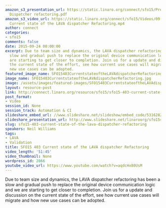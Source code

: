 ```yaml
---
amazon_s3_presentation_url: https://static.linaro.org/connect/sfo15/Presentations/09-24-Thursday/SFO15-403-
  Dispatcher refactoring.pdf
amazon_s3_video_url: https://static.linaro.org/connect/sfo15/Videos/09-24-Thursday/SFO15-403
  Current state of the LAVA dispatcher Refactoring.mp4
author: connect
categories:
- sfo15
comments: false
date: 2015-09-24 00:00:00
excerpt: Due to team size and dynamics, the LAVA dispatcher refactoring has been a
  slow and gradual push to replace the original device communication logic and we
  are starting to get closer to completion. Join us for a update and discussion on
  the current state of the effort, see how current use cases will migrate and how
  new use cases can be adopted.
featured_image_name: SFO15403CurrentstateoftheLAVAdispatcherRefactoring.jpg
image_name: SFO15403CurrentstateoftheLAVAdispatcherRefactoring.jpg
image: /assets/images/featured-images/SFO15403CurrentstateoftheLAVAdispatcherRefactoring.jpg
layout: resource-post
link: http://connect.linaro.org/resource/sfo15/sfo15-403-current-state-of-the-lava-dispatcher-refactoring/
post_format:
- Video
session_id: None
session_track: Automation & CI
slideshare_embed_url: //www.slideshare.net/slideshow/embed_code/53162820
slideshare_presentation_url: http://www.slideshare.net/linaroorg/sfo15403-current-state-of-the-lava-dispatcher-refactoring
slug: sfo15-403-current-state-of-the-lava-dispatcher-refactoring
speakers: Neil Williams
tags:
- LAVA
- Validation
title: SFO15 403 Current state of the LAVA dispatcher Refactoring
video_length: '51:45'
video_thumbnail: None
wordpress_id: 2866
youtube_video_url: https://www.youtube.com/watch?v=aqdcHx80UsM
---
```


Due to team size and dynamics, the LAVA dispatcher refactoring has been a slow and gradual push to replace the original device communication logic and we are starting to get closer to completion. Join us for a update and discussion on the current state of the effort, see how current use cases will migrate and how new use cases can be adopted.